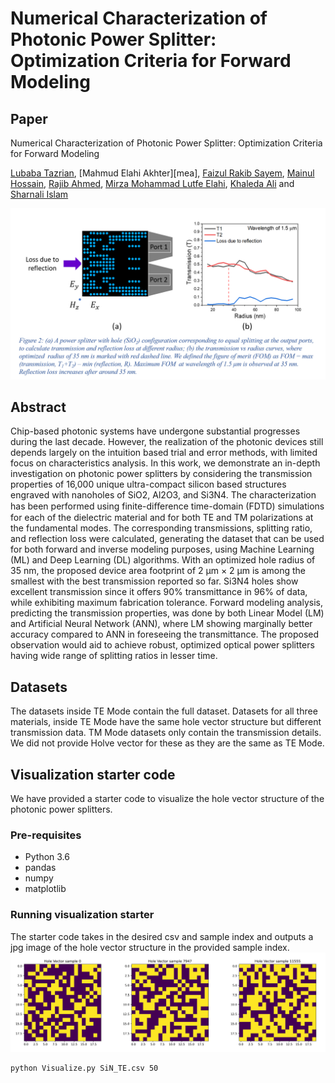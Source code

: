 # Numerical Characterization of Photonic Power Splitter: Optimization Criteria for Forward Modeling

## Paper

Numerical Characterization of Photonic Power Splitter: Optimization Criteria for Forward Modeling

[Lubaba Tazrian][LT], [Mahmud Elahi Akhter][mea], [Faizul Rakib Sayem][FRS], [Mainul Hossain][MH], [Rajib Ahmed][RA], [Mirza Mohammad Lutfe Elahi][MLE], [Khaleda Ali][KA] and [Sharnali Islam][SI]

[LT]: [https://github.com/LTRahman]
[makhter]: [https://github.com/mandelbrot-walker]
[FRS]: [https://www.researchgate.net/profile/Faizul-Sayem]
[MH]: [https://scholar.google.com/citations?user=RLP3qZsAAAAJ&hl=en]
[RA]: [https://scholar.google.com/citations?user=SmEoIXsAAAAJ&hl=es]
[MLE]: [https://ece.northsouth.edu/~lutfe.elahi/]
[KA]: [https://scholar.google.com/citations?user=zDtDMMcAAAAJ&hl=en]
[SI]: [https://scholar.google.com/citations?user=_FoUlhAAAAAJ&hl=en]
[projectlink]: https://discuss.huggingface.co/t/reproduce-neural-ode-and-neural-sde/7590

![](./HV_with_TE_TM.png)
## Abstract
Chip-based photonic systems have undergone substantial progresses during the last decade. However, the realization of the photonic devices still depends largely on the intuition based trial and error methods, with limited focus on characteristics analysis. In this work, we demonstrate an in-depth investigation on photonic power splitters by considering the transmission properties of 16,000 unique ultra-compact silicon based structures engraved with nanoholes of SiO2, Al2O3, and Si3N4. The characterization has been performed using finite-diﬀerence time-domain (FDTD) simulations for each of the dielectric material and for both TE and TM polarizations at the fundamental modes. The corresponding transmissions, splitting ratio, and reflection loss were calculated, generating the dataset that can be used for both forward and inverse modeling purposes, using Machine Learning (ML) and Deep Learning (DL) algorithms. With an optimized hole radius of 35 nm, the proposed device area footprint of 2 μm × 2 μm is among the smallest with the best transmission reported so far. Si3N4 holes show excellent transmission since it offers 90%  transmittance in 96% of data, while exhibiting maximum fabrication tolerance. Forward modeling analysis, predicting the transmission properties, was done by both Linear Model (LM) and Artificial Neural Network (ANN), where LM showing marginally better accuracy compared to ANN in foreseeing the transmittance. The proposed observation would aid to achieve robust, optimized optical power splitters having wide range of splitting ratios in lesser time.

## Datasets
The datasets inside TE Mode contain the full dataset. Datasets for all three materials, inside TE Mode have the same hole vector structure but different transmission data. TM Mode datasets only contain the transmission details. We did not provide Holve vector for these as they are the same as TE Mode.   

## Visualization starter code
We have provided a starter code to visualize the hole vector structure of the photonic power splitters. 

### Pre-requisites
* Python 3.6
* pandas
* numpy
* matplotlib

### Running visualization starter
The starter code takes in the desired csv and sample index and outputs a jpg image of the hole vector structure in the provided sample index.    
![](./Hole_vector_examples.png) 
```bash
python Visualize.py SiN_TE.csv 50
```



